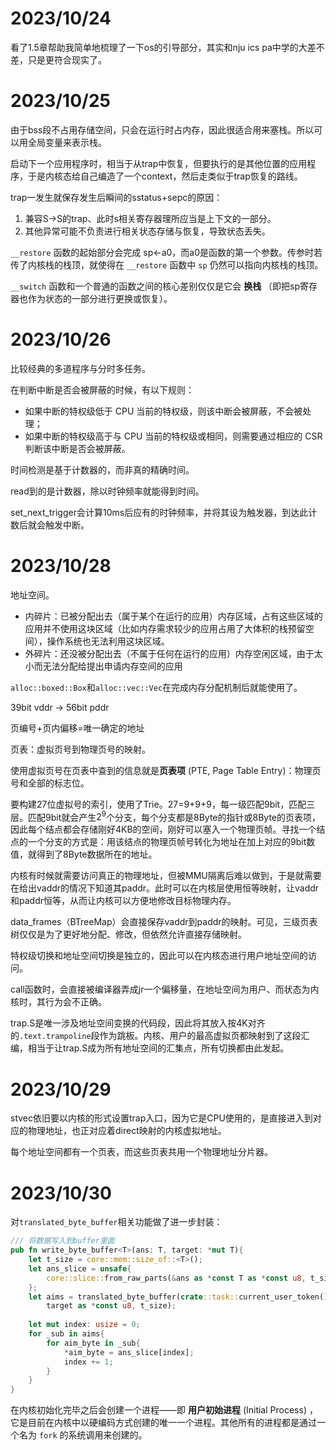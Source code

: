 


# 2023/10/24

看了1.5章帮助我简单地梳理了一下os的引导部分，其实和nju ics pa中学的大差不差，只是更符合现实了。


# 2023/10/25

由于bss段不占用存储空间，只会在运行时占内存，因此很适合用来塞栈。所以可以用全局变量来表示栈。

启动下一个应用程序时，相当于从trap中恢复，但要执行的是其他位置的应用程序，于是内核态给自己编造了一个context，然后走类似于trap恢复的路线。

trap一发生就保存发生后瞬间的sstatus+sepc的原因：
1. 兼容S->S的trap、此时s相关寄存器理所应当是上下文的一部分。
2. 其他异常可能不负责进行相关状态存储与恢复，导致状态丢失。

`__restore` 函数的起始部分会完成 sp←a0，而a0是函数的第一个参数。传参时若传了内核栈的栈顶，就使得在 `__restore` 函数中 `sp` 仍然可以指向内核栈的栈顶。

`__switch` 函数和一个普通的函数之间的核心差别仅仅是它会 **换栈** （即把sp寄存器也作为状态的一部分进行更换或恢复）。


# 2023/10/26

比较经典的多道程序与分时多任务。

在判断中断是否会被屏蔽的时候，有以下规则：
- 如果中断的特权级低于 CPU 当前的特权级，则该中断会被屏蔽，不会被处理；
- 如果中断的特权级高于与 CPU 当前的特权级或相同，则需要通过相应的 CSR 判断该中断是否会被屏蔽。

时间检测是基于计数器的，而非真的精确时间。

read到的是计数器，除以时钟频率就能得到时间。

set_next_trigger会计算10ms后应有的时钟频率，并将其设为触发器，到达此计数后就会触发中断。


# 2023/10/28

地址空间。

- 内碎片：已被分配出去（属于某个在运行的应用）内存区域，占有这些区域的应用并不使用这块区域（比如内存需求较少的应用占用了大体积的栈预留空间），操作系统也无法利用这块区域。
- 外碎片：还没被分配出去（不属于任何在运行的应用）内存空闲区域，由于太小而无法分配给提出申请内存空间的应用

`alloc::boxed::Box`和`alloc::vec::Vec`在完成内存分配机制后就能使用了。

39bit vddr -> 56bit pddr

页编号+页内偏移=唯一确定的地址

页表：虚拟页号到物理页号的映射。

使用虚拟页号在页表中查到的信息就是**页表项** (PTE, Page Table Entry)：物理页号和全部的标志位。

要构建27位虚拟号的索引，使用了Trie。27=9+9+9，每一级匹配9bit，匹配三层。匹配9bit就会产生$2^9$个分支，每个分支都是8Byte的指针或8Byte的页表项，因此每个结点都会存储刚好4KB的空间，刚好可以塞入一个物理页帧。寻找一个结点的一个分支的方式是：用该结点的物理页帧号转化为地址在加上对应的9bit数值，就得到了8Byte数据所在的地址。

内核有时候就需要访问真正的物理地址，但被MMU隔离后难以做到，于是就需要在给出vaddr的情况下知道其paddr。此时可以在内核层使用恒等映射，让vaddr和paddr恒等，从而让内核可以方便地修改目标物理内存。

data_frames（BTreeMap）会直接保存vaddr到paddr的映射。可见，三级页表树仅仅是为了更好地分配、修改，但依然允许直接存储映射。

特权级切换和地址空间切换是独立的，因此可以在内核态进行用户地址空间的访问。

call函数时，会直接被编译器弄成jr一个偏移量，在地址空间为用户、而状态为内核时，其行为会不正确。

trap.S是唯一涉及地址空间变换的代码段，因此将其放入按4K对齐的`.text.trampoline`段作为跳板。内核、用户的最高虚拟页都映射到了这段汇编，相当于让trap.S成为所有地址空间的汇集点，所有切换都由此发起。


# 2023/10/29

stvec依旧要以内核的形式设置trap入口，因为它是CPU使用的，是直接进入到对应的物理地址，也正对应着direct映射的内核虚拟地址。

每个地址空间都有一个页表，而这些页表共用一个物理地址分片器。

# 2023/10/30

对`translated_byte_buffer`相关功能做了进一步封装：
```rust
/// 将数据写入到buffer里面
pub fn write_byte_buffer<T>(ans: T, target: *mut T){
    let t_size = core::mem::size_of::<T>();
    let ans_slice = unsafe{
        core::slice::from_raw_parts(&ans as *const T as *const u8, t_size)
    };
    let aims = translated_byte_buffer(crate::task::current_user_token(),
        target as *const u8, t_size);
    
    let mut index: usize = 0;
    for _sub in aims{
        for aim_byte in _sub{
            *aim_byte = ans_slice[index];
            index += 1;
        }
    }
}
```

在内核初始化完毕之后会创建一个进程——即 **用户初始进程** (Initial Process) ，它是目前在内核中以硬编码方式创建的唯一一个进程。其他所有的进程都是通过一个名为 `fork` 的系统调用来创建的。







